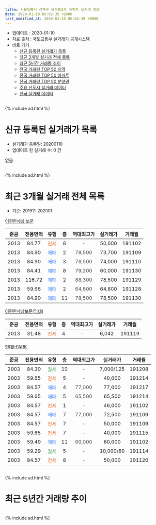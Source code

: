 ```yaml
---
title: 서울특별시 성북구 보문동3가 아파트 실거래 정보
date: 2020-01-10 06:02:39 +0900
last_modified_at: 2020-01-10 06:02:39 +0900
---
```


* 업데이트 : 2020-01-10
* 자료 출처 : [국토교통부 실거래가 공개시스템](http://rt.molit.go.kr)
* 바로 가기
    * [신규 등록된 실거래가 목록](#신규-등록된-실거래가-목록)
    * [최근 3개월 실거래 전체 목록](#최근-3개월-실거래-전체-목록)
    * [최근 5년간 거래량 추이](#최근-5년간-거래량-추이)
    * [전국 거래량 TOP 50 지역](https://inasie.github.io/apt-trade-info/최근-3개월-전국에서-가장-거래가-많이-발생한-지역)
    * [전국 거래량 TOP 50 아파트](https://inasie.github.io/apt-trade-info/최근-3개월-전국에서-가장-거래가-많이-발생한-아파트)
    * [전국 거래량 TOP 50 분양권](https://inasie.github.io/apt-trade-info/최근-3개월-전국에서-가장-거래가-많이-발생한-분양권)
    * [주요 신도시 실거래 데이터](https://inasie.github.io/apt-trade-info/주요-신도시)
    * [전국 실거래 데이터](https://inasie.github.io/apt-trade-info/전국)
<br>
{% include ad.html %}
<br>

# 신규 등록된 실거래가 목록
* 실거래가 등록일: 20200110
* 업데이트 된 실거래 수: 0 건

없음

<br>
{% include ad.html %}
<br>

# 최근 3개월 실거래 전체 목록
* 기준: 201911-202001


[이편한세상 보문](https://search.naver.com/search.naver?query=%EC%84%9C%EC%9A%B8%ED%8A%B9%EB%B3%84%EC%8B%9C+%EC%84%B1%EB%B6%81%EA%B5%AC+%EB%B3%B4%EB%AC%B8%EB%8F%993%EA%B0%80+%EC%9D%B4%ED%8E%B8%ED%95%9C%EC%84%B8%EC%83%81+%EB%B3%B4%EB%AC%B8)

|준공|전용면적|유형|층|역대최고가|실거래가|거래월|
|:---:|:---:|:---:|:---:|:---:|:---:|:---:|
|2013|84.77|<span style="color:#ff5a00">전세</span>|8|<span style="color:#444444">-</span>|50,000|191102|
|2013|84.90|<span style="color:#4285f3">매매</span>|2|<span style="color:#444444">78,500</span>|73,700|191109|
|2013|84.90|<span style="color:#4285f3">매매</span>|3|<span style="color:#444444">78,500</span>|74,000|191110|
|2013|84.41|<span style="color:#4285f3">매매</span>|8|<span style="color:#444444">79,200</span>|60,000|191130|
|2013|116.72|<span style="color:#4285f3">매매</span>|2|<span style="color:#444444">88,300</span>|78,500|191129|
|2013|59.66|<span style="color:#4285f3">매매</span>|2|<span style="color:#444444">64,800</span>|64,800|191128|
|2013|84.90|<span style="color:#4285f3">매매</span>|11|<span style="color:#444444">78,500</span>|78,500|191130|

[이편한세상보문(임대)](https://search.naver.com/search.naver?query=%EC%84%9C%EC%9A%B8%ED%8A%B9%EB%B3%84%EC%8B%9C+%EC%84%B1%EB%B6%81%EA%B5%AC+%EB%B3%B4%EB%AC%B8%EB%8F%993%EA%B0%80+%EC%9D%B4%ED%8E%B8%ED%95%9C%EC%84%B8%EC%83%81%EB%B3%B4%EB%AC%B8%28%EC%9E%84%EB%8C%80%29)

|준공|전용면적|유형|층|역대최고가|실거래가|거래월|
|:---:|:---:|:---:|:---:|:---:|:---:|:---:|
|2013|31.48|<span style="color:#ff5a00">전세</span>|4|<span style="color:#444444">-</span>|6,042|191119|

[현대I-PARK](https://search.naver.com/search.naver?query=%EC%84%9C%EC%9A%B8%ED%8A%B9%EB%B3%84%EC%8B%9C+%EC%84%B1%EB%B6%81%EA%B5%AC+%EB%B3%B4%EB%AC%B8%EB%8F%993%EA%B0%80+%ED%98%84%EB%8C%80I-PARK)

|준공|전용면적|유형|층|역대최고가|실거래가|거래월|
|:---:|:---:|:---:|:---:|:---:|:---:|:---:|
|2003|84.30|<span style="color:#34a853">월세</span>|10|<span style="color:#444444">-</span>|7,000/125|191208|
|2003|59.65|<span style="color:#ff5a00">전세</span>|5|<span style="color:#444444">-</span>|40,000|191214|
|2003|84.57|<span style="color:#4285f3">매매</span>|4|<span style="color:#444444">77,000</span>|77,000|191217|
|2003|59.65|<span style="color:#4285f3">매매</span>|5|<span style="color:#444444">65,500</span>|65,500|191214|
|2003|84.57|<span style="color:#ff5a00">전세</span>|1|<span style="color:#444444">-</span>|46,000|191102|
|2003|84.57|<span style="color:#4285f3">매매</span>|7|<span style="color:#444444">77,000</span>|72,500|191109|
|2003|84.57|<span style="color:#ff5a00">전세</span>|7|<span style="color:#444444">-</span>|50,000|191109|
|2003|59.65|<span style="color:#ff5a00">전세</span>|7|<span style="color:#444444">-</span>|40,000|191115|
|2003|59.49|<span style="color:#4285f3">매매</span>|11|<span style="color:#444444">60,000</span>|60,000|191102|
|2003|59.29|<span style="color:#34a853">월세</span>|5|<span style="color:#444444">-</span>|10,000/80|191114|
|2003|84.57|<span style="color:#ff5a00">전세</span>|8|<span style="color:#444444">-</span>|50,000|191120|


<br>
{% include ad.html %}
<br>

# 최근 5년간 거래량 추이


<div style="width:100%;">
    <canvas id="deal_progress" height="200"></canvas>
</div>

<script>
new Chart(document.getElementById("deal_progress"), {
    type: 'line',
    data: {
        labels: ['201501','201502','201503','201504','201505','201506','201507','201508','201509','201510','201511','201512','201601','201602','201603','201604','201605','201606','201607','201608','201609','201610','201611','201612','201701','201702','201703','201704','201705','201706','201707','201708','201709','201710','201711','201712','201801','201802','201803','201804','201805','201806','201807','201808','201809','201810','201811','201812','201901','201902','201903','201904','201905','201906','201907','201908','201909','201910','201911','201912','202001'],
        datasets: [{
            label: '매매',
            pointRadius: 1,
            data: [10, 3, 9, 6, 8, 7, 7, 2, 7, 7, 5, 1, 3, 5, 4, 10, 8, 4, 9, 6, 8, 6, 4, 2, 0, 5, 3, 4, 11, 6, 8, 8, 7, 4, 6, 9, 9, 8, 6, 5, 0, 2, 8, 6, 5, 0, 3, 4, 0, 0, 1, 2, 1, 3, 5, 3, 6, 14, 8, 2, 0],
            borderColor: "rgba(255, 201, 14, 1)",
            backgroundColor: "rgba(255, 201, 14, 0.5)",
            fill: false,
            lineTension: 0
        },{
            label: '전월세',
            pointRadius: 1,
            data: [6, 2, 2, 5, 4, 0, 13, 4, 4, 10, 6, 13, 12, 8, 8, 4, 3, 3, 5, 3, 4, 5, 9, 11, 6, 8, 6, 5, 2, 3, 4, 1, 11, 3, 8, 9, 7, 6, 7, 2, 5, 4, 0, 3, 4, 7, 1, 2, 8, 4, 3, 7, 8, 2, 4, 4, 6, 3, 7, 2, 0],
            borderColor: "rgba(0, 141, 185, 1)",
            backgroundColor: "rgba(0, 141, 185, 0.5)",
            fill: false,
            lineTension: 0
        }
        ]
    },
    options: {
        responsive: true,
        title: {
            display: false
        },
        tooltips: {
            mode: 'index',
            intersect: false
        },
        hover: {
            mode: 'nearest',
            intersect: true
        },
        scales: {
            xAxes: [{
                display: true,
                scaleLabel: {
                    display: true,
                    labelString: '년/월'
                }
            }],
            yAxes: [{
                display: true,
                ticks: {
                    suggestedMin: 0,
                },
                scaleLabel: {
                    display: true,
                    labelString: '실거래 수'
                }
            }]
        }
    }
});

</script>


<br>
{% include ad.html %}
<br>

